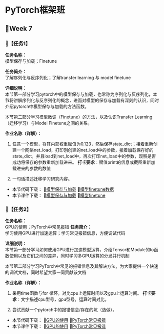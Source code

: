 # PyTorch框架班 

## 🎯Week 7

### 🛴【任务1】

**任务名称：**  
模型保存与加载；Finetune

**任务简介：**  
了解序列化与反序列化；了解transfer learning 与 model finetune

**详细说明：**  
本节第一部分学习pytorch中的模型保存与加载，也常称为序列化与反序列化，本节将讲解序列化与反序列化的概念，进而对模型的保存与加载有深刻的认识，同时介绍pytorch中模型保存与加载的方法函数。

本节第二部分学习模型微调（Finetune）的方法，以及认识Transfer Learning（迁移学习）与Model Finetune之间的关系。

**作业名称（详解）：**  
1. 任意一个模型，将其内部权重赋值为0.123，然后保存state_dict；接着重新创建一个网络net_load，打印刚创建的net_load中的参数，接着加载保存好的state_dict，并且load到net_load中，再次打印net_load中的参数，观察是否成功将保存的参数重新加载进来。
**打卡要求**：赋值print的信息或截图重新加载进来的参数的数值

2. 一句话描述迁移学习研究内容。
- 本节代码下载：
🥉[模型保存与加载](https://github.com/JansonYuan/Pytorch-Camp/tree/master/%E4%BB%A3%E7%A0%81%E5%90%88%E9%9B%86/07-01-%E4%BB%A3%E7%A0%81-%E6%A8%A1%E5%9E%8B%E4%BF%9D%E5%AD%98%E4%B8%8E%E5%8A%A0%E8%BD%BD/lesson-28)
🥈[模型finetune](https://github.com/JansonYuan/Pytorch-Camp/blob/master/%E4%BB%A3%E7%A0%81%E5%90%88%E9%9B%86/07-02-%E4%BB%A3%E7%A0%81-%E6%A8%A1%E5%9E%8Bfinetune/lesson-29/finetune_resnet18.py)[数据](https://github.com/JansonYuan/Pytorch-Camp/blob/master/%E4%BB%A3%E7%A0%81%E5%90%88%E9%9B%86/07-02-%E6%95%B0%E6%8D%AE-%E6%A8%A1%E5%9E%8Bfinetune.zip)
- 本节课件下载：
🥉[模型保存与加载](https://github.com/JansonYuan/Pytorch-Camp/blob/master/%E8%AF%BE%E4%BB%B6%E5%90%88%E9%9B%86/07-01-ppt-%E6%A8%A1%E5%9E%8B%E4%BF%9D%E5%AD%98%E4%B8%8E%E5%8A%A0%E8%BD%BD.pdf)
🥈[模型finetune](https://github.com/JansonYuan/Pytorch-Camp/blob/master/%E8%AF%BE%E4%BB%B6%E5%90%88%E9%9B%86/07-02-ppt-%E6%A8%A1%E5%9E%8Bfinetune.pdf)
### 🛴【任务2】

**任务名称：**  
GPU的使用；PyTorch中常见报错
**任务简介：**  
学习使用GPU进行加速运算；学习常见报错信息，方便调试代码

**详细说明：**  
本节第一部分学习如何使用GPU进行加速模型运算，介绍Tensor和Module的to函数使用以及它们之间的差异，同时学习多GPU运算的分发并行机制

本节第二部分学习PyTorch中常见的报错信息及其解决方法，为大家提供一个快速的调试文档，同时希望大家一同贡献该文档

**作业名称（详解）：**  
1. 采用time函数与for 循环，对比cpu上运算时间以及gpu上运算时间。
**打卡要求**：文字描述cpu型号，gpu型号，运算时间对比。

2. 尝试贡献一个pytorch中的报错信息/存在的坑（选做）。

- 本节代码下载：
🍘[GPU的使用](https://github.com/JansonYuan/Pytorch-Camp/tree/master/%E4%BB%A3%E7%A0%81%E5%90%88%E9%9B%86/07-03-%E4%BB%A3%E7%A0%81-GPU%E7%9A%84%E4%BD%BF%E7%94%A8/lesson-30)
🍙[PyTorch常见报错](https://github.com/JansonYuan/Pytorch-Camp/tree/master/%E4%BB%A3%E7%A0%81%E5%90%88%E9%9B%86/07-04-%E4%BB%A3%E7%A0%81-PyTorch%E5%B8%B8%E8%A7%81%E6%8A%A5%E9%94%99/lesson-31)
- 本节课件下载：
🍘[GPU的使用](https://github.com/JansonYuan/Pytorch-Camp/blob/master/%E8%AF%BE%E4%BB%B6%E5%90%88%E9%9B%86/07-03-ppt-GPU%E7%9A%84%E4%BD%BF%E7%94%A8.pdf)
🍙[PyTorch常见报错](https://github.com/JansonYuan/Pytorch-Camp/blob/master/%E8%AF%BE%E4%BB%B6%E5%90%88%E9%9B%86/07-04-ppt-PyTorch%E5%B8%B8%E8%A7%81%E6%8A%A5%E9%94%99.pdf)
